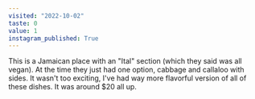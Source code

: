 ```yaml
---
visited: "2022-10-02"
taste: 0
value: 1
instagram_published: True
---
```


This is a Jamaican place with an "Ital" section (which they said was all vegan). At the time they just had one option, cabbage and callaloo with sides. It wasn't too exciting, I've had way more flavorful version  of all of these dishes. It was around $20 all up.
